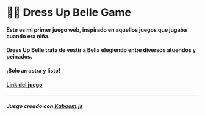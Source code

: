 # 👗👸 Dress Up Belle Game

#### Este es mi primer juego web, inspirado en aquellos juegos que jugaba cuando era niña.
#### Dress Up Belle trata de vestir a Bella elegiendo entre diversos atuendos y peinados. 
#### ¡Solo arrastra y listo!
#### [Link del juego](https://milenagimenez.github.io/dress-up-belle-game/)
***
##### Juego creado con [Kaboom.js](https://kaboomjs.com/)